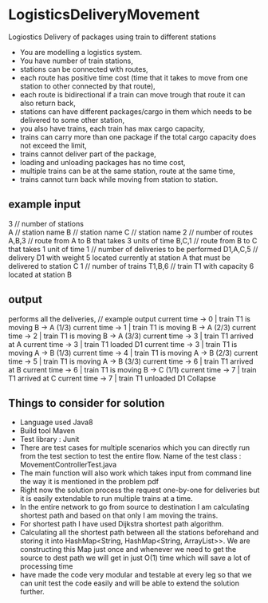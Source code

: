 # LogisticsDeliveryMovement
Logiostics Delivery of packages using train to different stations
* You are modelling a logistics system.
* You have number of train stations,
* stations can be connected with routes,
* each route has positive time cost (time that it takes to move from one station to other connected by
that route),
* each route is bidirectional if a train can move trough that route it can also return back,
* stations can have different packages/cargo in them which needs to be delivered to some other station,
* you also have trains, each train has max cargo capacity,
* trains can carry more than one package if the total cargo capacity does not exceed the limit,
* trains cannot deliver part of the package,
* loading and unloading packages has no time cost,
* multiple trains can be at the same station, route at the same time,
* trains cannot turn back while moving from station to station.
## example input
3 // number of stations\
A // station name
B // station name
C // station name
2 // number of routes
A,B,3 // route from A to B that takes 3 units of time
B,C,1 // route from B to C that takes 1 unit of time
1 // number of deliveries to be performed
D1,A,C,5 // delivery D1 with weight 5 located currently at station A that must be delivered to
station C
1 // number of trains
T1,B,6 // train T1 with capacity 6 located at station B

## output
performs all the deliveries,
// example output
current time -> 0 | train T1 is moving B -> A (1/3)
current time -> 1 | train T1 is moving B -> A (2/3)
current time -> 2 | train T1 is moving B -> A (3/3)
current time -> 3 | train T1 arrived at A
current time -> 3 | train T1 loaded D1
current time -> 3 | train T1 is moving A -> B (1/3)
current time -> 4 | train T1 is moving A -> B (2/3)
current time -> 5 | train T1 is moving A -> B (3/3)
current time -> 6 | train T1 arrived at B
current time -> 6 | train T1 is moving B -> C (1/1)
current time -> 7 | train T1 arrived at C
current time -> 7 | train T1 unloaded D1
Collapse



## Things to consider for solution
* Language used Java8
* Build tool Maven
* Test library : Junit
* There are test cases for multiple scenarios which you can directly run from the test section to test the entire flow. Name of the test class : MovementControllerTest.java
* The main function will also work which takes input from command line the way it is mentioned in the problem pdf
* Right now the solution process the request one-by-one for deliveries but it is easily extendable to run multiple trains at a time.
* In the entire network to go from source to destination I am calculating shortest path and based on that only I am moving the trains.
* For shortest path I have used Dijkstra shortest path algorithm.
* Calculating all the shortest path between all the stations beforehand and storing it into HashMap<String, HashMap<String, ArrayList<String>>>. We are constructing this Map just once and whenever we need to get the source to dest path we will get in just O(1) time which will save a lot of processing time
* have made the code very modular and testable at every leg so that we can unit test the code easily and will be able to extend the solution further.
